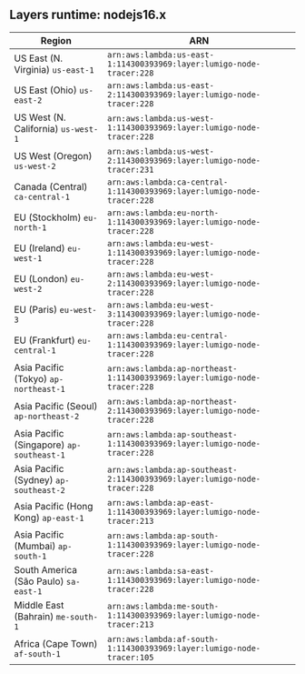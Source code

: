 Layers runtime: nodejs16.x
----
| Region | ARN |
| --- | --- |
|US East (N. Virginia)  `us-east-1`|`arn:aws:lambda:us-east-1:114300393969:layer:lumigo-node-tracer:228`|
|US East (Ohio)  `us-east-2`|`arn:aws:lambda:us-east-2:114300393969:layer:lumigo-node-tracer:228`|
|US West (N. California)  `us-west-1`|`arn:aws:lambda:us-west-1:114300393969:layer:lumigo-node-tracer:228`|
|US West (Oregon)  `us-west-2`|`arn:aws:lambda:us-west-2:114300393969:layer:lumigo-node-tracer:231`|
|Canada (Central)  `ca-central-1`|`arn:aws:lambda:ca-central-1:114300393969:layer:lumigo-node-tracer:228`|
|EU (Stockholm)  `eu-north-1`|`arn:aws:lambda:eu-north-1:114300393969:layer:lumigo-node-tracer:228`|
|EU (Ireland)  `eu-west-1`|`arn:aws:lambda:eu-west-1:114300393969:layer:lumigo-node-tracer:228`|
|EU (London)  `eu-west-2`|`arn:aws:lambda:eu-west-2:114300393969:layer:lumigo-node-tracer:228`|
|EU (Paris)  `eu-west-3`|`arn:aws:lambda:eu-west-3:114300393969:layer:lumigo-node-tracer:228`|
|EU (Frankfurt)  `eu-central-1`|`arn:aws:lambda:eu-central-1:114300393969:layer:lumigo-node-tracer:228`|
|Asia Pacific (Tokyo)  `ap-northeast-1`|`arn:aws:lambda:ap-northeast-1:114300393969:layer:lumigo-node-tracer:228`|
|Asia Pacific (Seoul)  `ap-northeast-2`|`arn:aws:lambda:ap-northeast-2:114300393969:layer:lumigo-node-tracer:228`|
|Asia Pacific (Singapore)  `ap-southeast-1`|`arn:aws:lambda:ap-southeast-1:114300393969:layer:lumigo-node-tracer:228`|
|Asia Pacific (Sydney)  `ap-southeast-2`|`arn:aws:lambda:ap-southeast-2:114300393969:layer:lumigo-node-tracer:228`|
|Asia Pacific (Hong Kong)  `ap-east-1`|`arn:aws:lambda:ap-east-1:114300393969:layer:lumigo-node-tracer:213`|
|Asia Pacific (Mumbai)  `ap-south-1`|`arn:aws:lambda:ap-south-1:114300393969:layer:lumigo-node-tracer:228`|
|South America (São Paulo)  `sa-east-1`|`arn:aws:lambda:sa-east-1:114300393969:layer:lumigo-node-tracer:228`|
|Middle East (Bahrain)  `me-south-1`|`arn:aws:lambda:me-south-1:114300393969:layer:lumigo-node-tracer:213`|
|Africa (Cape Town)  `af-south-1`|`arn:aws:lambda:af-south-1:114300393969:layer:lumigo-node-tracer:105`|
